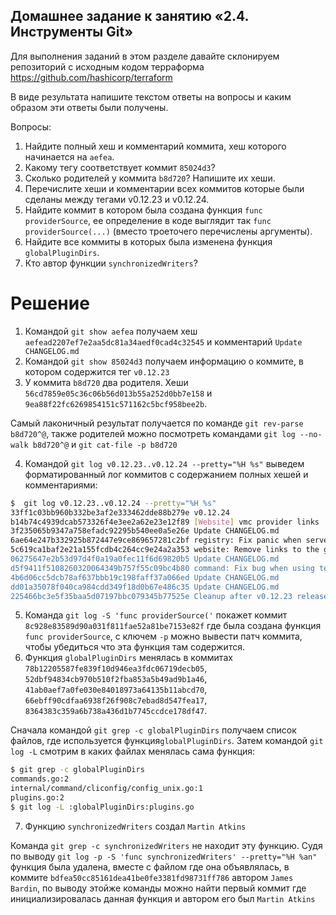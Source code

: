 ## Домашнее задание к занятию «2.4. Инструменты Git»

Для выполнения заданий в этом разделе давайте склонируем репозиторий с исходным кодом 
терраформа https://github.com/hashicorp/terraform 

В виде результата напишите текстом ответы на вопросы и каким образом эти ответы были получены. 

Вопросы:  
1. Найдите полный хеш и комментарий коммита, хеш которого начинается на `aefea`.
2. Какому тегу соответствует коммит `85024d3`?
3. Сколько родителей у коммита `b8d720`? Напишите их хеши.
4. Перечислите хеши и комментарии всех коммитов которые были сделаны между тегами  v0.12.23 и v0.12.24.
5. Найдите коммит в котором была создана функция `func providerSource`, ее определение в коде выглядит 
так `func providerSource(...)` (вместо троеточего перечислены аргументы).
6. Найдите все коммиты в которых была изменена функция `globalPluginDirs`.
7. Кто автор функции `synchronizedWriters`? 

# Решение

1. Командой `git show aefea` получаем хеш `aefead2207ef7e2aa5dc81a34aedf0cad4c32545` и комментарий `Update CHANGELOG.md`
2. Командой `git show 85024d3` получаем информацию о коммите, в котором содержится тег `v0.12.23`
3. У коммита `b8d720` два родителя. Хеши `56cd7859e05c36c06b56d013b55a252d0bb7e158` и `9ea88f22fc6269854151c571162c5bcf958bee2b`.

Самый лаконичный результат получается по команде `git rev-parse b8d720^@`, также родителей можно посмотреть командами `git log --no-walk b8d720^@` и `git cat-file -p b8d720`

4. Командой `git log v0.12.23..v0.12.24 --pretty="%H %s"` выведем форматированный лог коммитов с содержанием полных хешей и комментариями:  
```bash
$  git log v0.12.23..v0.12.24 --pretty="%H %s"
33ff1c03bb960b332be3af2e333462dde88b279e v0.12.24
b14b74c4939dcab573326f4e3ee2a62e23e12f89 [Website] vmc provider links
3f235065b9347a758efadc92295b540ee0a5e26e Update CHANGELOG.md
6ae64e247b332925b872447e9ce869657281c2bf registry: Fix panic when server is unreachable
5c619ca1baf2e21a155fcdb4c264cc9e24a2a353 website: Remove links to the getting started guide's old location
06275647e2b53d97d4f0a19a0fec11f6d69820b5 Update CHANGELOG.md
d5f9411f5108260320064349b757f55c09bc4b80 command: Fix bug when using terraform login on Windows
4b6d06cc5dcb78af637bbb19c198faff37a066ed Update CHANGELOG.md
dd01a35078f040ca984cdd349f18d0b67e486c35 Update CHANGELOG.md
225466bc3e5f35baa5d07197bbc079345b77525e Cleanup after v0.12.23 release

```
5. Команда `git log -S 'func providerSource('` покажет коммит `8c928e83589d90a031f811fae52a81be7153e82f` где была создана функция `func providerSource`, с ключем `-p` можно вывести патч коммита, чтобы убедиться что эта функция там содержится.
6. Функция `globalPluginDirs` менялась в коммитах `78b12205587fe839f10d946ea3fdc06719decb05`, `52dbf94834cb970b510f2fba853a5b49ad9b1a46`, `41ab0aef7a0fe030e84018973a64135b11abcd70`, `66ebff90cdfaa6938f26f908c7ebad8d547fea17`, `8364383c359a6b738a436d1b7745ccdce178df47`.

Сначала командой `git grep -c globalPluginDirs` получаем список файлов, где используется функция`globalPluginDirs`. Затем командой `git log -L` смотрим в каких файлах менялась сама функция:
```bash
$ git grep -c globalPluginDirs
commands.go:2
internal/command/cliconfig/config_unix.go:1
plugins.go:2
$ git log -L :globalPluginDirs:plugins.go
```
7. Функцию `synchronizedWriters` создал `Martin Atkins`

Команда `git grep -c synchronizedWriters` не находит эту функцию. Судя по выводу `git log -p -S 'func synchronizedWriters' --pretty="%H %an"` функция была удалена, вместе с файлом где она объявлялась, в коммите `bdfea50cc85161dea41be0fe3381fd98731ff786` автором `James Bardin`, по выводу этойже команды можно найти первый коммит где инициализировалась данная функция и автором его был `Martin Atkins`

